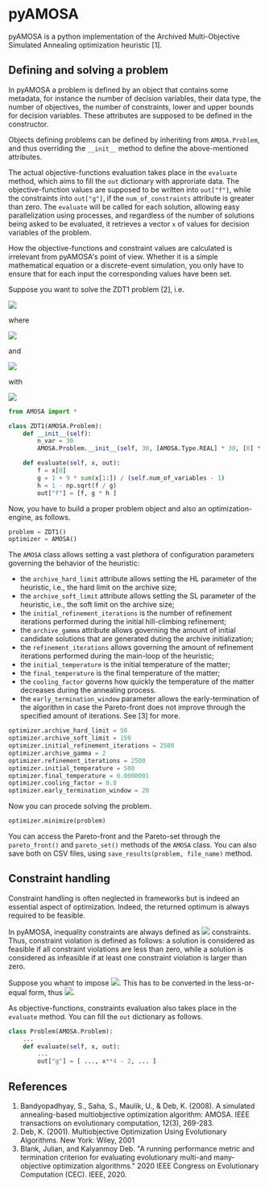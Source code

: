 # pyAMOSA

pyAMOSA is a python implementation of the Archived Multi-Objective Simulated Annealing optimization heuristic [1].

## Defining and solving a problem

In pyAMOSA a problem is defined by an object that contains some metadata, for instance the number of decision variables,
their data type, the number of objectives, the number of constraints, lower and upper bounds for decision variables.
These attributes are supposed to be defined in the constructor.

Objects defining problems can be defined by inheriting from ```AMOSA.Problem```, and thus overriding the ```__init__```
method to define the above-mentioned attributes.

The actual objective-functions evaluation takes place in the ```evaluate``` method, which aims to fill the ```out```
dictionary with approriate data. The objective-function values are supposed to be written into ```out["f"]```, while
the constraints into ```out["g"]```, if the ```num_of_constraints``` attribute is greater than zero.
The ```evaluate``` will be called for each solution, allowing easy parallelization using processes, and regardless of
the number of solutions being asked to be evaluated, it retrieves a vector ```x``` of values for decision variables of
the problem.

How the objective-functions and constraint values are calculated is irrelevant from pyAMOSA's point of view.
Whether it is a simple mathematical equation or a discrete-event simulation, you only have to ensure that for each input
the corresponding values have been set.

Suppose you want to solve the ZDT1 problem [2], i.e.

<img src="https://render.githubusercontent.com/render/math?math=min\begin{cases}f_1(x)=x_1\\f_2(x)=g(x)\cdot h(f_1(x),g(x))\end{cases}">

where

<img src="https://render.githubusercontent.com/render/math?math=g(x)=1+\frac{9}{29}\left(\sum_{i=2}^n x_i\right)">

and

<img src="https://render.githubusercontent.com/render/math?math=h(f(x),g(x))=1-\sqrt{\frac{f(x)}{g(x)}}">

with

<img src="https://render.githubusercontent.com/render/math?math=0\le x_i\le1 i=1 ... 30">

```py
from AMOSA import *

class ZDT1(AMOSA.Problem):
    def __init__(self):
        n_var = 30
        AMOSA.Problem.__init__(self, 30, [AMOSA.Type.REAL] * 30, [0] * 30, [1] * 30, 2, 0)

    def evaluate(self, x, out):
        f = x[0]
        g = 1 + 9 * sum(x[1:]) / (self.num_of_variables - 1)
        h = 1 - np.sqrt(f / g)
        out["f"] = [f, g * h ]
```

Now, you have to build a proper problem object and also an optimization-engine, as follows.

```py
problem = ZDT1()
optimizer = AMOSA()
```

The ```AMOSA``` class allows setting a vast plethora of configuration parameters governing the behavior of the heuristic:

- the ```archive_hard_limit``` attribute allows setting the HL parameter of the heuristic, i.e., the hard limit on the archive size;
- the ```archive_soft_limit``` attribute allows setting the SL parameter of the heuristic, i.e., the soft limit on the archive size;
- the ```initial_refinement_iterations``` is the number of refinement iterations performed during the initial hill-climbing refinement;
- the ```archive_gamma``` attribute allows governing the amount of initial candidate solutions that are generated duting the archive initialization;
- the ```refinement_iterations``` allows governing the amount of refinement iterations performed during the main-loop of the heuristic;
- the ```initial_temperature``` is the initial temperature of the matter;
- the ```final_temperature``` is the final temperature of the matter;
- the ```cooling_factor``` governs how quickly the temperature of the matter decreases during the annealing process.
- the ```early_termination_window``` parameter allows the early-termination of the algorithm in case the Pareto-front does not improve through the specified amount of iterations. See [3] for more.

```py
optimizer.archive_hard_limit = 50
optimizer.archive_soft_limit = 150
optimizer.initial_refinement_iterations = 2500
optimizer.archive_gamma = 2
optimizer.refinement_iterations = 2500
optimizer.initial_temperature = 500
optimizer.final_temperature = 0.0000001
optimizer.cooling_factor = 0.8
optimizer.early_termination_window = 20
```

Now you can procede solving the problem.

```py
optimizer.minimize(problem)
```

You can access the Pareto-front and the Pareto-set through the ```pareto_front()``` and ```pareto_set()``` methods of
the ```AMOSA``` class. You can also save both on CSV files, using ```save_results(problem, file_name)``` method.

## Constraint handling

Constraint handling is often neglected in frameworks but is indeed an essential aspect of optimization. Indeed, the
returned optimum is always required to be feasible.

In pyAMOSA, inequality constraints are always defined as
<img src="https://render.githubusercontent.com/render/math?math=c(x)\le0"> constraints. Thus, constraint violation is
defined as follows: a solution is considered as feasible if all constraint violations are less than zero, while a
solution is considered as infeasible if at least one constraint violation is larger than zero.

Suppose you whant to impose <img src="https://render.githubusercontent.com/render/math?math=-x^4\ge-2">. This has to be
converted in the less-or-equal form, thus <img src="https://render.githubusercontent.com/render/math?math=-x^4-2\le0">.

As objective-functions, constraints evaluation also takes place in the ```evaluate``` method. You can fill the
```out``` dictionary as follows.

```py
class Problem(AMOSA.Problem):
    ...    
    def evaluate(self, x, out):
        ...
        out["g"] = [ ..., x**4 - 2, ... ]
```

## References

1. Bandyopadhyay, S., Saha, S., Maulik, U., & Deb, K. (2008). A simulated annealing-based multiobjective optimization algorithm: AMOSA. IEEE transactions on evolutionary computation, 12(3), 269-283.
2. Deb, K. (2001). Multiobjective Optimization Using Evolutionary Algorithms. New York: Wiley, 2001
3. Blank, Julian, and Kalyanmoy Deb. "A running performance metric and termination criterion for evaluating evolutionary multi-and many-objective optimization algorithms." 2020 IEEE Congress on Evolutionary Computation (CEC). IEEE, 2020.
